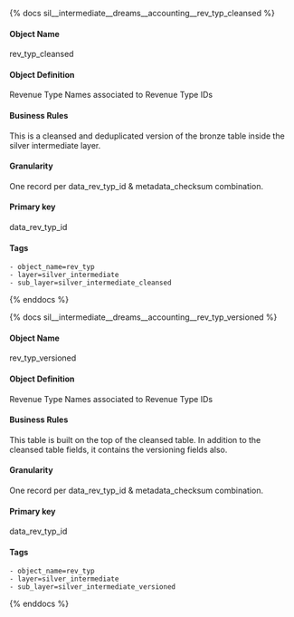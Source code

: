 {% docs sil__intermediate__dreams__accounting__rev_typ_cleansed %}

#### Object Name
rev_typ_cleansed

#### Object Definition
Revenue Type Names associated to Revenue Type IDs

#### Business Rules
This is a cleansed and deduplicated version of the bronze table inside the silver intermediate layer.

#### Granularity
One record per data_rev_typ_id & metadata_checksum combination.

#### Primary key
data_rev_typ_id

#### Tags
    - object_name=rev_typ
    - layer=silver_intermediate
    - sub_layer=silver_intermediate_cleansed

{% enddocs %}

{% docs sil__intermediate__dreams__accounting__rev_typ_versioned %}

#### Object Name
rev_typ_versioned

#### Object Definition
Revenue Type Names associated to Revenue Type IDs

#### Business Rules
This table is built on the top of the cleansed table. In addition to the cleansed table fields, it contains the versioning fields also.

#### Granularity
One record per data_rev_typ_id & metadata_checksum combination.

#### Primary key
data_rev_typ_id

#### Tags
    - object_name=rev_typ
    - layer=silver_intermediate
    - sub_layer=silver_intermediate_versioned

{% enddocs %}